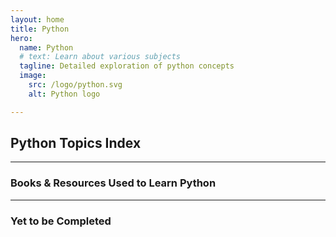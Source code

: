 ```yaml
---
layout: home
title: Python
hero:
  name: Python
  # text: Learn about various subjects
  tagline: Detailed exploration of python concepts
  image:
    src: /logo/python.svg
    alt: Python logo

---
```


<script setup>
import CollapsibleList from '@theme/components/CollapsibleList.vue'
import ResourceCard from '@theme/components/ResourceCard.vue'
import BookCard from '@theme/components/BookCard.vue'

import { 
  booksUsed, 
  booksPending,
  resourcesUsed,
  resourcesPending } from '@theme/data/resources/pythonResources.ts'

import { pythonSection } from '@theme/data/fileStructures/pythonSections.ts'

</script>

## Python Topics Index
 
<CollapsibleList :sections="pythonSection" />

___
 
<h3>Books & Resources Used to Learn Python</h3>


<div class="book-container">

  <template v-for="(book, index) in booksUsed" :key="index">
    <BookCard v-bind="book" />
  </template>

</div>

<!-- <div class="book-container">
  <ResourceCard
    v-for="(resource, index) in resourcesUsed"
    :key="index"
    v-bind="resource"
  />
</div> -->

___

<h3>Yet to be Completed</h3>

<div class="book-container">

  <template v-for="(book, index) in booksPending" :key="index">
    <BookCard v-bind="book" />
  </template>

</div>

